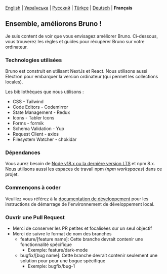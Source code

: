 [English](/contributing.md) | [Українська](/contributing_ua.md) | [Русский](/contributing_ru.md) | [Türkçe](/contributing_tr.md) | [Deutsch](/contributing_de.md)  | **Français**

## Ensemble, améliorons Bruno !

Je suis content de voir que vous envisagez améliorer Bruno. Ci-dessous, vous trouverez les règles et guides pour récupérer Bruno sur votre ordinateur.

### Technologies utilisées

Bruno est construit en utilisant NextJs et React. Nous utilisons aussi Electron pour embarquer la version ordinateur (qui permet les collections locales).

Les bibliothèques que nous utilisons :

- CSS - Tailwind
- Code Editors - Codemirror
- State Management - Redux
- Icons - Tabler Icons
- Forms - formik
- Schema Validation - Yup
- Request Client - axios
- Filesystem Watcher - chokidar

### Dépendances

Vous aurez besoin de [Node v18.x ou la dernière version LTS](https://nodejs.org/en/) et npm 8.x. Nous utilisons aussi les espaces de travail npm (_npm workspaces_) dans ce projet.

### Commençons à coder

Veuillez vous référez à la [documentation de développement](docs/development_fr.md) pour les instructions de démarrage de l'environnement de développement local.

### Ouvrir une Pull Request

- Merci de conserver les PR petites et focalisées sur un seul objectif
- Merci de suivre le format de nom des branches
  - feature/[feature name]: Cette branche devrait contenir une fonctionnalité spécifique
    - Exemple: feature/dark-mode
  - bugfix/[bug name]: Cette branche devrait contenir seulement une solution pour pour une bogue spécifique
    - Exemple: bugfix/bug-1
